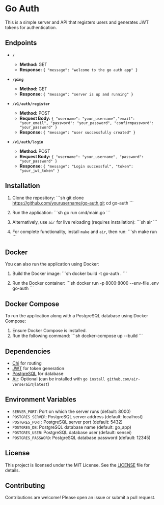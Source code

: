 
# Go Auth

This is a simple server and API that registers users and generates JWT tokens for authentication.

## Endpoints

- **`/`**
  - **Method:** GET
  - **Response:** `{ "message": "welcome to the go auth app" }`

- **`/ping`**
  - **Method:** GET
  - **Response:** `{ "message": "server is up and running" }`

- **`/v1/auth/register`**
  - **Method:** POST
  - **Request Body:** `{ "username": "your_username","email": "your_email", "password": "your_password", "confirmpassword": "your_password" }`
  - **Response:** `{ "message": "user successfully created" }`

- **`/v1/auth/login`**
  - **Method:** POST
  - **Request Body:** `{ "username": "your_username", "password": "your_password" }`
  - **Response:** `{ "message": "Login successful", "token": "your_jwt_token" }`

## Installation

1. Clone the repository:
    \`\`\`sh
    git clone https://github.com/yourusername/go-auth.git
    cd go-auth
    \`\`\`

2. Run the application:
    \`\`\`sh
    go run cmd/main.go
    \`\`\`

3. Alternatively, use `air` for live reloading (requires installation):
    \`\`\`sh
    air
    \`\`\`

4. For complete functionality, install `make` and `air`, then run:
    \`\`\`sh
    make run
    \`\`\`

## Docker

You can also run the application using Docker:

1. Build the Docker image:
    \`\`\`sh
    docker build -t go-auth .
    \`\`\`

2. Run the Docker container:
    \`\`\`sh
    docker run -p 8000:8000 --env-file .env go-auth
    \`\`\`

## Docker Compose

To run the application along with a PostgreSQL database using Docker Compose:

1. Ensure Docker Compose is installed.
2. Run the following command:
    \`\`\`sh
    docker-compose up --build
    \`\`\`

## Dependencies

- [Chi](https://github.com/go-chi/chi) for routing
- [JWT](https://github.com/dgrijalva/jwt-go) for token generation
- [PostgreSQL](https://www.postgresql.org/) for database
- [Air](https://github.com/air-verse/air): Optional (can be installed with `go install github.com/air-verse/air@latest`)

## Environment Variables

- `SERVER_PORT`: Port on which the server runs (default: 8000)
- `POSTGRES_SERVER`: PostgreSQL server address (default: localhost)
- `POSTGRES_PORT`: PostgreSQL server port (default: 5432)
- `POSTGRES_DB`: PostgreSQL database name (default: go_app)
- `POSTGRES_USER`: PostgreSQL database user (default: sensei)
- `POSTGRES_PASSWORD`: PostgreSQL database password (default: 12345)

## License

This project is licensed under the MIT License. See the [LICENSE](LICENSE) file for details.

## Contributing

Contributions are welcome! Please open an issue or submit a pull request.
